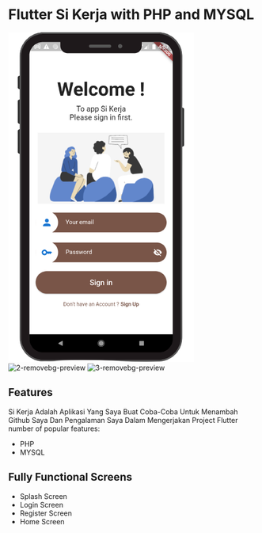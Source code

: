# Flutter Si Kerja with PHP and MYSQL

![alt text](https://github.com/sudrajat48/Si_kerja/blob/main/assets/images/1-removebg-preview.png?raw=true)
![2-removebg-preview](https://github.com/sudrajat48/Si_kerja/assets/61102981/a6264add-4b91-4135-9857-675fa1022d17)
![3-removebg-preview](https://github.com/sudrajat48/Si_kerja/assets/61102981/bb47b0f4-4668-482a-b9d1-765f5097de11)

## Features

Si Kerja Adalah Aplikasi Yang Saya Buat Coba-Coba Untuk Menambah Github Saya Dan Pengalaman Saya Dalam Mengerjakan Project Flutter
number of popular features:

- PHP
- MYSQL

## Fully Functional Screens

- Splash Screen
- Login Screen
- Register Screen
- Home Screen
